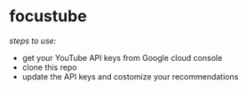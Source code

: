 # focustube

*steps to use:*
- get your YouTube API keys from Google cloud console
- clone this repo
- update the API keys and costomize your recommendations

